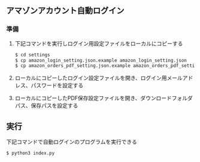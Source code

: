 ## アマゾンアカウント自動ログイン

### 準備
1. 下記コマンドを実行しログイン用設定ファイルをローカルにコピーする

    ~~~bash
    $ cd settings
    $ cp amazon_login_setting.json.example amazon_login_setting.json
    $ cp amazon_orders_pdf_setting.json.example amazon_orders_pdf_setting.json
    ~~~

1. ローカルにコピーしたログイン設定ファイルを開き、ログイン用メールアドレス、パスワードを設定する
1. ローカルにコピーしたPDF保存設定ファイルを開き、ダウンロードフォルダパス、保存パスを設定する

## 実行

下記コマンドで自動ログインのプログラムを実行できる
```bash
$ python3 index.py
```
